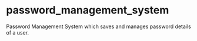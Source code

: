 # password_management_system
Password Management System which saves and manages password details of a user.
